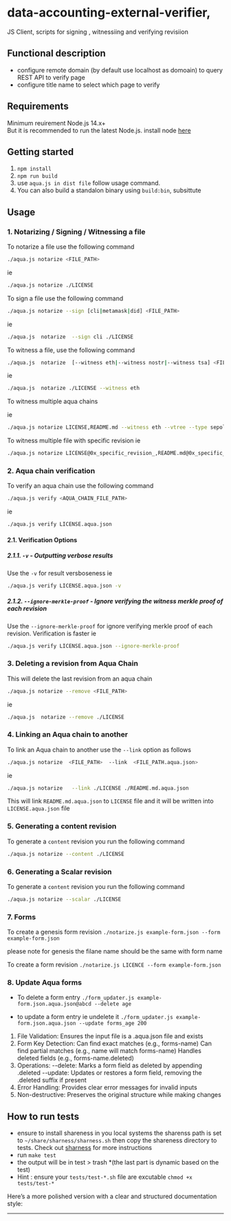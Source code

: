 # data-accounting-external-verifier, 
JS Client,  scripts for signing , witnessiing and verifying revisiion <br/>

## Functional description
* configure remote domain (by default use localhost as domoain) to query REST API to verify page
* configure title name to select which page to verify


## Requirements
Minimum reuirement Node.js 14.x+ <br/>
But it is recommended to run the latest Node.js.
install node [here](https://nodejs.org/en/download)

## Getting started 
1. `npm install`
2. `npm run build`
3.  use `aqua.js in dist file` follow usage command. 
4.  You can also build a standalon binary using `build:bin`, subsittute 

## Usage
### 1. Notarizing / Signing / Witnessing a file

To notarize a file use the following command

```bash 
./aqua.js notarize <FILE_PATH>
```

ie 

```bash 
./aqua.js notarize ./LICENSE
```


To sign a file use the following command

```bash
./aqua.js notarize --sign [cli|metamask|did] <FILE_PATH>
```

ie 

```bash
./aqua.js  notarize  --sign cli ./LICENSE
```


To witness a file, use the following command

```bash
./aqua.js  notarize  [--witness eth|--witness nostr|--witness tsa] <FILE_PATH>
```

ie

```bash
./aqua.js  notarize ./LICENSE --witness eth
```

To witness multiple aqua chains 

ie 
```bash
./aqua.js notarize LICENSE,README.md --witness eth --vtree --type sepolia
```



To witness multiple file with specific revision 
ie 
```bash
./aqua.js notarize LICENSE@0x_specific_revision_,README.md@0x_specific_revision_ --witness eth  --type cli --vtree
```


### 2. Aqua chain verification

To verify an aqua chain use the following command

```bash
./aqua.js verify <AQUA_CHAIN_FILE_PATH>
```

ie

```bash
./aqua.js verify LICENSE.aqua.json
```

#### 2.1. Verification Options

##### 2.1.1. `-v` - Outputting verbose results

Use the `-v` for result versboseness ie

```bash
./aqua.js verify LICENSE.aqua.json -v
```

##### 2.1.2. `--ignore-merkle-proof` - Ignore verifying the witness merkle proof of each revision

Use the `--ignore-merkle-proof` for ignore verifying merkle proof of each revision. Verification is faster ie

```bash
./aqua.js verify LICENSE.aqua.json --ignore-merkle-proof
```

### 3. Deleting a revision from Aqua Chain

This will delete the last revision from an aqua chain

```bash
./aqua.js notarize --remove <FILE_PATH>
```

ie

```bash
./aqua.js  notarize --remove ./LICENSE
```


### 4. Linking an Aqua chain to another

To link an Aqua chain to another use the `--link` option as follows

```bash
./aqua.js notarize  <FILE_PATH>  --link  <FILE_PATH.aqua.json>
```

ie

```bash
./aqua.js notarize   --link ./LICENSE ./README.md.aqua.json
```

This will link `README.md.aqua.json` to `LICENSE` file and it will be written into `LICENSE.aqua.json` file


### 5. Generating a content revision

To generate a `content` revision you run the following command

```bash
./aqua.js notarize --content ./LICENSE
```

### 6. Generating a Scalar revision

To generate a `content` revision you run the following command


```bash
./aqua.js notarize --scalar ./LICENSE
```

### 7.  Forms 
To create a genesis form revision 
`./notarize.js example-form.json --form example-form.json `

please note for genesis the filane name should be the same with form name

To create a form revision 
`./notarize.js LICENCE --form example-form.json `

### 8. Update Aqua forms 

* To delete a form entry  `./form_updater.js example-form.json.aqua.json@abcd --delete age`
 
*  to update a form entry ie undelete it `./form_updater.js example-form.json.aqua.json --update forms_age 200`
 

1. File Validation: Ensures the input file is a .aqua.json file and exists
2. Form Key Detection:
Can find exact matches (e.g., forms-name)
Can find partial matches (e.g., name will match forms-name)
Handles deleted fields (e.g., forms-name.deleted)
3. Operations:
--delete: Marks a form field as deleted by appending .deleted
--update: Updates or restores a form field, removing the .deleted suffix if present
4. Error Handling: Provides clear error messages for invalid inputs
5. Non-destructive: Preserves the original structure while making changes

## How to run tests
- ensure to install shareness in you local systems the sharenss path is set to `~/share/sharness/sharness.sh` then copy the shareness directory to tests. Check out [sharness](https://github.com/felipec/sharness) for more instructions
- run `make test`
- the output will be  in test >  trash *(the last part is dynamic based on the test)
- Hint : ensure your `tests/test-*.sh` file are excutable `chmod +x  tests/test-*`




Here’s a more polished version with a clear and structured documentation style:  

---
